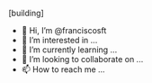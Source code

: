 [building]
- 👋 Hi, I’m @franciscosft
- 👀 I’m interested in ...
- 🌱 I’m currently learning ...
- 💞️ I’m looking to collaborate on ...
- 📫 How to reach me ...

<!---
franciscosft/franciscosft is a ✨ special ✨ repository because its `README.md` (this file) appears on your GitHub profile.
You can click the Preview link to take a look at your changes.
--->
